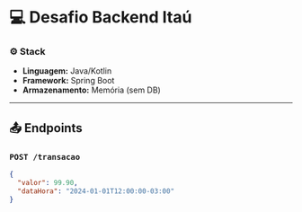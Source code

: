# 💻 Desafio Backend Itaú

### ⚙️ Stack
- **Linguagem:** Java/Kotlin  
- **Framework:** Spring Boot  
- **Armazenamento:** Memória (sem DB)  

---

## 📤 Endpoints

### `POST /transacao`
```json
{
  "valor": 99.90,
  "dataHora": "2024-01-01T12:00:00-03:00"
}
